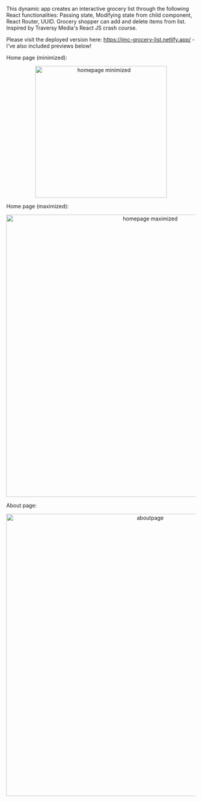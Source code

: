 This dynamic app creates an interactive grocery list through the following React functionalities: Passing state, Modifying state from child component, React Router, UUID. Grocery shopper can add and delete items from list. Inspired by Traversy Media's React JS crash course. 

Please visit the deployed version here: https://jmc-grocery-list.netlify.app/ - I've also included previews below!

Home page (minimized):
<div style="text-align:center">
  <img width="350" alt="homepage minimized" src="https://github.com/codecaviette/react-grocerylist/blob/master/public/images/homepage_min.png">
</div>

Home page (maximized):
<div style="text-align:center">
  <img width="750" alt="homepage maximized" src="https://github.com/codecaviette/react-grocerylist/blob/master/public/images/homepage_max.png">
</div>

About page:
<div style="text-align:center">
  <img width="750" alt="aboutpage" src="https://github.com/codecaviette/react-grocerylist/blob/master/public/images/aboutpage.png">
</div>